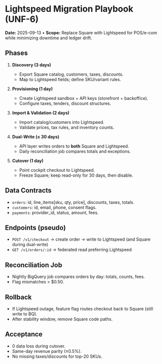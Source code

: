 
# Lightspeed Migration Playbook (UNF-6)

**Date:** 2025-09-13 • **Scope:** Replace Square with Lightspeed for POS/e-com while minimizing downtime and ledger drift.

## Phases

1) **Discovery (3 days)**
   - Export Square catalog, customers, taxes, discounts.
   - Map to Lightspeed fields; define SKU/variant rules.

2) **Provisioning (1 day)**
   - Create Lightspeed sandbox + API keys (storefront + backoffice).
   - Configure taxes, tenders, discount structures.

3) **Import & Validation (2 days)**
   - Import catalog/customers into Lightspeed.
   - Validate prices, tax rules, and inventory counts.

4) **Dual-Write (≤ 30 days)**
   - API layer writes orders to **both** Square and Lightspeed.
   - Daily reconciliation job compares totals and exceptions.

5) **Cutover (1 day)**
   - Point cockpit checkout to Lightspeed.
   - Freeze Square; keep read-only for 30 days, then disable.

## Data Contracts

- `orders`: id, line_items[sku, qty, price], discounts, taxes, totals.
- `customers`: id, email, phone, consent flags.
- `payments`: provider_id, status, amount, fees.

## Endpoints (pseudo)

- `POST /v1/checkout` → create order → write to Lightspeed (and Square during dual-write)
- `GET /v1/orders/:id` → federated read preferring Lightspeed

## Reconciliation Job

- Nightly BigQuery job compares orders by day: totals, counts, fees.
- Flag mismatches > $0.50.

## Rollback

- If Lightspeed outage, feature flag routes checkout back to Square (still write to BQ).
- After stability window, remove Square code paths.

## Acceptance

- 0 data loss during cutover.
- Same-day revenue parity (±0.5%).
- No missing taxes/discounts for top-20 SKUs.

<!-- Last verified: 2025-10-02 -->
